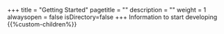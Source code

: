 +++
title = "Getting Started"
pagetitle = ""
description = ""
weight = 1
alwaysopen = false
isDirectory=false
+++
Information to start developing
{{%custom-children%}}
